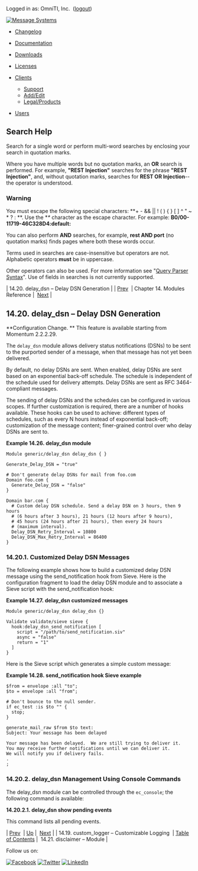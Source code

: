 Logged in as: OmniTI, Inc.  ([logout](https://support.messagesystems.com/logout.php))

[![Message Systems](https://support.messagesystems.com/images/ms-white205.png)](https://support.messagesystems.com/start.php) 

*   [Changelog](https://support.messagesystems.com/start.php?show=changelog)
*   [Documentation](https://support.messagesystems.com/docs/)
*   [Downloads](https://support.messagesystems.com/start.php)

*   [Licenses](https://support.messagesystems.com/license_summary.php)
*   <a href="">Clients</a>
    *   [Support](https://support.messagesystems.com/cs.php)
    *   [Add/Edit](https://support.messagesystems.com/edit_client.php)
    *   [Legal/Products](https://support.messagesystems.com/edit_products.php)
*   [Users](https://support.messagesystems.com/edit_customer.php)

## Search Help

Search for a single word or perform multi-word searches by enclosing your search in quotation marks.

Where you have multiple words but no quotation marks, an **OR** search is performed. For example, **"REST Injection"** searches for the phrase **"REST Injection"**, and, without quotation marks, searches for **REST OR Injection**--the operator is understood.

### Warning

You must escape the following special characters: **+ - && || ! ( ) { } [ ] ^ " ~ * ? : \**. Use the **\** character as the escape character. For example: **B0/00-11719-46C328D4\:default\:**

You can also perform **AND** searches, for example, **rest AND port** (no quotation marks) finds pages where both these words occur.

Terms used in searches are case-insensitive but operators are not. Alphabetic operators **must** be in uppercase.

Other operators can also be used. For more information see "[Query Parser Syntax](https://lucene.apache.org/core/old_versioned_docs/versions/3_0_0/queryparsersyntax.html)". Use of fields in searches is not currently supported.

| 14.20. delay_dsn – Delay DSN Generation |
| [Prev](modules.custom_logger.php)  | Chapter 14. Modules Reference |  [Next](modules.disclaimer.php) |

## 14.20. delay_dsn – Delay DSN Generation

<a class="indexterm" name="idp11432336"></a>

**Configuration Change. ** This feature is available starting from Momentum 2.2.2.29.

The `delay_dsn` module allows delivery status notifications (DSNs) to be sent to the purported sender of a message, when that message has not yet been delivered.

By default, no delay DSNs are sent. When enabled, delay DSNs are sent based on an exponential back-off schedule. The schedule is independent of the schedule used for delivery attempts. Delay DSNs are sent as RFC 3464-compliant messages.

The sending of delay DSNs and the schedules can be configured in various scopes. If further customization is required, there are a number of hooks available. These hooks can be used to achieve: different types of schedules, such as every N hours instead of exponential back-off; customization of the message content; finer-grained control over who delay DSNs are sent to.

<a name="example.delay_dsn"></a>

**Example 14.26. delay_dsn module**

```
Module generic/delay_dsn delay_dsn { }

Generate_Delay_DSN = "true"

# Don't generate delay DSNs for mail from foo.com
Domain foo.com {
  Generate_Delay_DSN = "false"
}

Domain bar.com {
  # Custom delay DSN schedule. Send a delay DSN on 3 hours, then 9 hours
  # (6 hours after 3 hours), 21 hours (12 hours after 9 hours),
  # 45 hours (24 hours after 21 hours), then every 24 hours
  # (maximum interval).
  Delay_DSN_Retry_Interval = 10800
  Delay_DSN_Max_Retry_Interval = 86400
}
```

### 14.20.1. Customized Delay DSN Messages

The following example shows how to build a customized delay DSN message using the send_notification hook from Sieve. Here is the configuration fragment to load the delay DSN module and to associate a Sieve script with the send_notification hook:

<a name="example.delay_dsn.hook"></a>

**Example 14.27. delay_dsn customized messages**

```
Module generic/delay_dsn delay_dsn {}

Validate validate/sieve sieve {
  hook:delay_dsn_send_notification [
    script = "/path/to/send_notification.siv"
    async = "false"
    return = "1"
  ]
}
```

Here is the Sieve script which generates a simple custom message:

<a name="example.delay_dsn.send.hook"></a>

**Example 14.28. send_notification hook Sieve example**

```
$from = envelope :all "to";
$to = envelope :all "from";

# Don't bounce to the null sender.
if ec_test :is $to "" {
  stop;
}

generate_mail_raw $from $to text:
Subject: Your message has been delayed

Your message has been delayed.  We are still trying to deliver it.
You may receive further notifications until we can deliver it.
We will notify you if delivery fails.
.
;
```

### 14.20.2. delay_dsn Management Using Console Commands

The delay_dsn module can be controlled through the `ec_console`; the following command is available:

**14.20.2.1. delay_dsn show pending events**

This command lists all pending events.

| [Prev](modules.custom_logger.php)  | [Up](modules.php) |  [Next](modules.disclaimer.php) |
| 14.19. custom_logger – Customizable Logging  | [Table of Contents](index.php) |  14.21. disclaimer – Module |

Follow us on:

[![Facebook](https://support.messagesystems.com/images/icon-facebook.png)](http://www.facebook.com/messagesystems) [![Twitter](https://support.messagesystems.com/images/icon-twitter.png)](http://twitter.com/#!/MessageSystems) [![LinkedIn](https://support.messagesystems.com/images/icon-linkedin.png)](http://www.linkedin.com/company/message-systems)